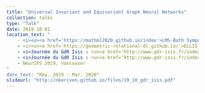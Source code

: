 ```yaml
---
title: "Universal Invariant and Equivariant Graph Neural Networks"
collection: talks
type: "Talk"
date: 2019-10-01
location_text: "
	- <i><u><a href='https://mathml2020.github.io/index'>LMS-Bath Symposium: Mathematics of Machine Learning</a></u></i>, <i><u><a href='http://nkeriven.github.io/files/19_12_poster_GNN.pdf">poster</a></u></i><br>
	- <i><u><a href='https://geometric-relational-dl.github.io/'>ELLIS Workshop on Geometric and Relational Deep Learning</a></u></i><br>
	- <i>Journée du GdR Isis : <u><a href='http://www.gdr-isis.fr/index.php?page=reunion&idreunion=387'>Graph Signal Processing</a></u></i><br>
	- <i>Journée du GdR Isis : <u><a href='http://www.gdr-isis.fr/index.php?page=reunion&idreunion=405'>Theory of Deep Learning</a></u></i><br>
	- NeurIPS 2019, Vancouver
"
date_text: "May. 2019 - Mar. 2020"
slideurl: "http://nkeriven.github.io/files/19_10_gdr_isis.pdf"
---
```

